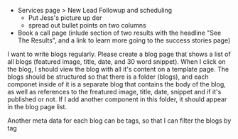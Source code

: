 - Services page > New Lead Followup and scheduling
  - Put Jess's picture up der
  - spread out bullet points on two columns
- Book a call page (inlude section of two results with the headline "See The Results", and a link to learn more going to the success stories page)

I want to write blogs regularly. Please create a blog page that shows a list of all blogs (featured image, title, date, and 30 word snippet). When I click on the blog, I should view the blog with all it's content on a template page. The blogs should be structured so that there is a folder (blogs), and each componet inside of it is a separate blog that contains the body of the blog, as well as references to the freatured image, title, date, snippet and if it's published or not. If I add another component in this folder, it should appear in the blog page list.

Another meta data for each blog can be tags, so that I can filter the blogs by tag